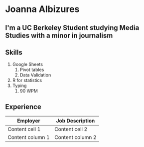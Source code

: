 # Joanna Albizures
## I'm a UC Berkeley Student studying Media Studies with a minor in journalism ###

  
  
  
##  **Skills**
  1. Google Sheets
      1. Pivot tables
      2. Data Validation
  2. R for statistics
  3. Typing
      1. 90 WPM


## Experience
Employer | Job Description
------------ | -------------
Content cell 1 | Content cell 2
Content column 1 | Content column 2
